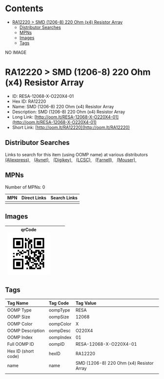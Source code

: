 



Contents
========

* [RA12220 > SMD (1206-8) 220 Ohm (x4) Resistor Array](#ra12220--smd-1206-8-220-ohm-x4-resistor-array)
	* [Distributor Searches](#distributor-searches)
	* [MPNs](#mpns)
	* [Images](#images)
	* [Tags](#tags)
  
NO IMAGE  
# RA12220 > SMD (1206-8) 220 Ohm (x4) Resistor Array

- ID: RESA-12068-X-O220X4-01
- Hex ID: RA12220
- Name: SMD (1206-8) 220 Ohm (x4) Resistor Array
- Description: SMD (1206-8) 220 Ohm (x4) Resistor Array
- Long Link: [http://oom.lt/RESA-12068-X-O220X4-01](http://oom.lt/RESA-12068-X-O220X4-01)
- Short Link: [http://oom.lt/RA12220](http://oom.lt/RA12220)

## Distributor Searches
  
Links to search for this item (using OOMP name) at various distributors  
[(Aliexpress) ](https://www.aliexpress.com/wholesale?SearchText=1117SMD+1206-8+220+Ohm+x4+Resistor+Array)&nbsp;&nbsp;&nbsp;[(Avnet) ](https://www.avnet.com/shop/us/search/SMD+1206-8+220+Ohm+x4+Resistor+Array)&nbsp;&nbsp;&nbsp;[(Digikey) ](https://www.digikey.co.uk/en/products/result?s=SMD+1206-8+220+Ohm+x4+Resistor+Array)&nbsp;&nbsp;&nbsp;[(LCSC) ](https://www.lcsc.com/search?q=SMD+1206-8+220+Ohm+x4+Resistor+Array)&nbsp;&nbsp;&nbsp;[(Farnell) ](https://uk.farnell.com/search?st=SMD+1206-8+220+Ohm+x4+Resistor+Array)&nbsp;&nbsp;&nbsp;[(Mouser) ](https://www.mouser.com/c/?q=SMD+1206-8+220+Ohm+x4+Resistor+Array)&nbsp;&nbsp;&nbsp;
## MPNs
  
Number of MPNs: 0  

|MPN|Direct Links|Search Links|
| :--- | :--- | :--- |
||||

## Images
  

|qrCode<br>[![](https://raw.githubusercontent.com/oomlout/oomlout_OOMP_parts_V2/main/RESA/12068/X/O220X4/01/qrCode_140.png)](https://github.com/oomlout/oomlout_OOMP_parts_V2/tree/main/RESA/12068/X/O220X4/01/qrCode.png)||||
| :---: | :---: | :---: | :---: |

## Tags
  

|Tag Name|Tag Code|Tag Value|
| :--- | :--- | :--- |
|OOMP Type|oompType|RESA|
|OOMP Size|oompSize|12068|
|OOMP Color|oompColor|X|
|OOMP Description|oompDesc|O220X4|
|OOMP Index|oompIndex|01|
|Full OOMP ID|oompID|RESA-12068-X-O220X4-01|
|Hex ID (short code)|hexID|RA12220|
|name|name|SMD (1206-8) 220 Ohm (x4) Resistor Array|
||||
